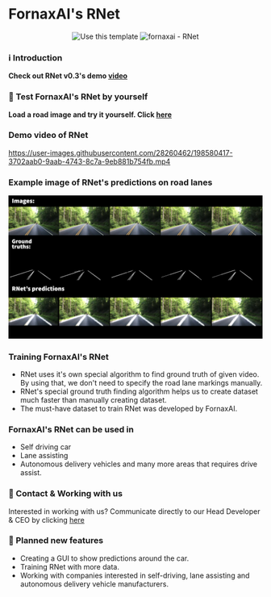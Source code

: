 # FornaxAI's RNet

<div align="center">

![Use this template](https://img.shields.io/badge/NEW-RNet%20v0.3%20is%20available-brightgreen)
![fornaxai - RNet](https://img.shields.io/static/v1?label=fornaxai&message=RNet&color=blue&logo=github)

</div>

### ℹ️ Introduction

**Check out RNet v0.3's demo [video](https://youtu.be/ti--l-MyG3U)**

### 🚗 Test FornaxAI's RNet by yourself
**Load a road image and try it yourself. Click [here](https://huggingface.co/spaces/fornaxai/RNet)**

### Demo video of RNet
https://user-images.githubusercontent.com/28260462/198580417-3702aab0-9aab-4743-8c7a-9eb881b754fb.mp4

### Example image of RNet's predictions on road lanes
![Image of RNet's predictions](https://github.com/FornaxAI/RNet/blob/main/imgs/RNet%20Predictions.jpg)

### Training FornaxAI's RNet

- RNet uses it's own special algorithm to find ground truth of given video. By using that, we don't need to specify the road lane markings manually.
- RNet's special ground truth finding algorithm helps us to create dataset much faster than manually creating dataset.
- The must-have dataset to train RNet was developed by FornaxAI.

### FornaxAI's RNet can be used in

- Self driving car
- Lane assisting
- Autonomous delivery vehicles and many more areas that requires drive assist.

### 📧 Contact & Working with us

Interested in working with us? Communicate directly to our Head Developer & CEO by clicking [here](https://www.linkedin.com/in/mustafaugurbaskin/)

### 🎯 Planned new features

- Creating a GUI to show predictions around the car.
- Training RNet with more data.
- Working with companies interested in self-driving, lane assisting and autonomous delivery vehicle manufacturers.
